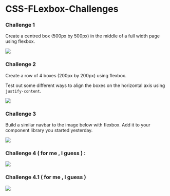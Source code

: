 # CSS-FLexbox-Challenges

### Challenge 1

Create a centred box (500px by 500px) in the middle of a full width page using flexbox.

![](https://dl.dropboxusercontent.com/s/0e8znu34zuxd949/basic-flexbox.png?dl=0)

### Challenge 2

Create a row of 4 boxes (200px by 200px) using flexbox. 

Test out some different ways to align the boxes on the horizontal axis using `justify-content`.

![](https://dl.dropboxusercontent.com/s/9tdzjo4ir5rwrso/flexbox-row.png?dl=0)

### Challenge 3

Build a similar navbar to the image below with flexbox. Add it to your component library you started yesterday.

![](https://dl.dropboxusercontent.com/s/qxtopzvw9s440ua/navbar.png?dl=0)

### Challenge 4 ( for me , I guess ) :

![](https://github.com/metidjisidahmed/CSS-FLexbox-Challenges/blob/main/image.png)

### Challenge 4.1 ( for me , I guess )

![](https://drive.google.com/file/d/1lzJpzzTI7lR45oY6eWnVN77ZnkITgBGP/view?usp=sharing)

